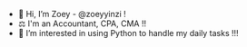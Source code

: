 - 👋 Hi, I’m Zoey - @zoeyyinzi !
- ⚖️ I'm an Accountant, CPA, CMA !!
- 👀 I’m interested in using Python to handle my daily tasks !!!


<!---
zoeyyinzi/zoeyyinzi is a ✨ special ✨ repository because its `README.md` (this file) appears on your GitHub profile.
You can click the Preview link to take a look at your changes.
--->
